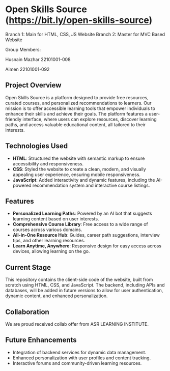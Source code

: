 # Open Skills Source (https://bit.ly/open-skills-source)
Branch 1: Main for HTML, CSS, JS Website
Branch 2: Master for MVC Based Website

Group Members:

Husnain Mazhar 22101001-008

Aimen 22101001-092

## Project Overview
Open Skills Source is a platform designed to provide free resources, curated courses, and personalized recommendations to learners. Our mission is to offer accessible learning tools that empower individuals to enhance their skills and achieve their goals. The platform features a user-friendly interface, where users can explore resources, discover learning paths, and access valuable educational content, all tailored to their interests.

## Technologies Used
- **HTML**: Structured the website with semantic markup to ensure accessibility and responsiveness.
- **CSS**: Styled the website to create a clean, modern, and visually appealing user experience, ensuring mobile responsiveness.
- **JavaScript**: Added interactivity and dynamic features, including the AI-powered recommendation system and interactive course listings.

## Features
- **Personalized Learning Paths**: Powered by an AI bot that suggests learning content based on user interests.
- **Comprehensive Course Library**: Free access to a wide range of courses across various domains.
- **All-in-One Resource Hub**: Guides, career path suggestions, interview tips, and other learning resources.
- **Learn Anytime, Anywhere**: Responsive design for easy access across devices, allowing learning on the go.

## Current Stage
This repository contains the client-side code of the website, built from scratch using HTML, CSS, and JavaScript. The backend, including APIs and databases, will be added in future versions to allow for user authentication, dynamic content, and enhanced personalization.

## Collaboration
We are proud received collab offer from ASR LEARNING INSTITUTE.

## Future Enhancements
- Integration of backend services for dynamic data management.
- Enhanced personalization with user profiles and content tracking.
- Interactive forums and community-driven learning resources.
